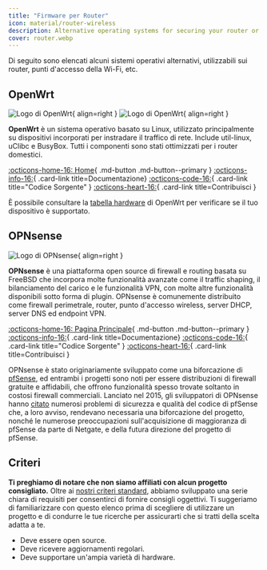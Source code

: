 ```yaml
---
title: "Firmware per Router"
icon: material/router-wireless
description: Alternative operating systems for securing your router or Wi-Fi access point.
cover: router.webp
---
```


Di seguito sono elencati alcuni sistemi operativi alternativi, utilizzabili sui router, punti d'accesso della Wi-Fi, etc.

## OpenWrt

<div class="admonition recommendation" markdown>

![Logo di OpenWrt](assets/img/router/openwrt.svg#only-light){ align=right }
![Logo di OpenWrt](assets/img/router/openwrt-dark.svg#only-dark){ align=right }

**OpenWrt** è un sistema operativo basato su Linux, utilizzato principalmente su dispositivi incorporati per instradare il traffico di rete. Include util-linux, uClibc e BusyBox. Tutti i componenti sono stati ottimizzati per i router domestici.

[:octicons-home-16: Home](https://openwrt.org){ .md-button .md-button--primary }
[:octicons-info-16:](https://openwrt.org/docs/start){ .card-link title=Documentazione}
[:octicons-code-16:](https://github.com/openwrt/openwrt){ .card-link title="Codice Sorgente" }
[:octicons-heart-16:](https://openwrt.org/donate){ .card-link title=Contribuisci }

</details>

</div>

È possibile consultare la [tabella hardware](https://openwrt.org/toh/start) di OpenWrt per verificare se il tuo dispositivo è supportato.

## OPNsense

<div class="admonition recommendation" markdown>

![Logo di OPNsense](assets/img/router/opnsense.svg){ align=right }

**OPNsense** è una piattaforma open source di firewall e routing basata su FreeBSD che incorpora molte funzionalità avanzate come il traffic shaping, il bilanciamento del carico e le funzionalità VPN, con molte altre funzionalità disponibili sotto forma di plugin. OPNsense è comunemente distribuito come firewall perimetrale, router, punto d'accesso wireless, server DHCP, server DNS ed endpoint VPN.

[:octicons-home-16: Pagina Principale](https://opnsense.org){ .md-button .md-button--primary }
[:octicons-info-16:](https://docs.opnsense.org/index.html){ .card-link title=Documentazione}
[:octicons-code-16:](https://github.com/opnsense){ .card-link title="Codice Sorgente" }
[:octicons-heart-16:](https://opnsense.org/donate){ .card-link title=Contribuisci }

</details>

</div>

OPNsense è stato originariamente sviluppato come una biforcazione di [pfSense](https://en.wikipedia.org/wiki/PfSense), ed entrambi i progetti sono noti per essere distribuzioni di firewall gratuite e affidabili, che offrono funzionalità spesso trovate soltanto in costosi firewall commerciali. Lanciato nel 2015, gli sviluppatori di OPNsense hanno [citato](https://docs.opnsense.org/history/thefork.html) numerosi problemi di sicurezza e qualità del codice di pfSense che, a loro avviso, rendevano necessaria una biforcazione del progetto, nonché le numerose preoccupazioni sull'acquisizione di maggioranza di pfSense da parte di Netgate, e della futura direzione del progetto di pfSense.

## Criteri

**Ti preghiamo di notare che non siamo affiliati con alcun progetto consigliato.** Oltre ai [nostri criteri standard](about/criteria.md), abbiamo sviluppato una serie chiara di requisiti per consentirci di fornire consigli oggettivi. Ti suggeriamo di familiarizzare con questo elenco prima di scegliere di utilizzare un progetto e di condurre le tue ricerche per assicurarti che si tratti della scelta adatta a te.

- Deve essere open source.
- Deve ricevere aggiornamenti regolari.
- Deve supportare un'ampia varietà di hardware.
